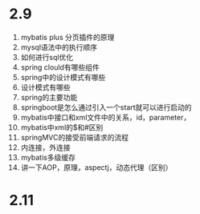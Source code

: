 # 2.9

1. mybatis plus 分页插件的原理
2. mysql语法中的执行顺序
3. 如何进行sql优化
4. spring clould有哪些组件
5. spring中的设计模式有哪些
6. 设计模式有哪些
7. spring的主要功能
8. springboot是怎么通过引入一个start就可以进行启动的
9. mybatis中接口和xml文件中的关系，id，parameter，
10. mybatis中xml的$和#区别
11. springMVC的接受前端请求的流程
12. 内连接，外连接
13. mybatis多级缓存
14. 讲一下AOP，原理，aspectj，动态代理（区别）

# 2.11

